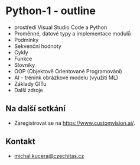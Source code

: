 # Python-1 - outline

- prostředí Visual Studio Code a Python
- Proměnné, datové typy a implementace modulů
- Podmínky
- Sekvenční hodnoty
- Cykly
- Funkce
- Slovníky
- OOP (Objektově Orientované Programování)
- AI - trénink obrázkové modelu (využití ML)
- Základy GITu
- Další zdroje

## Na další setkání
- Zaregistrovat se na https://www.customvision.ai/.

## Kontakt
- michal.kucera@czechitas.cz